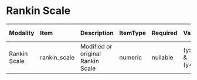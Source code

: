 # Rankin Scale

| Modality     | Item         | Description                       | ItemType   | Required   | Values          |   Unnamed: 13 |
|:-------------|:-------------|:----------------------------------|:-----------|:-----------|:----------------|--------------:|
| Rankin Scale | rankin_scale | Modified or original Rankin Scale | numeric    | nullable   | (y>=0) & (y<=6) |           nan |